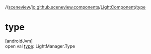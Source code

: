 //[sceneview](../../../index.md)/[io.github.sceneview.components](../index.md)/[LightComponent](index.md)/[type](type.md)

# type

[androidJvm]\
open val [type](type.md): LightManager.Type
